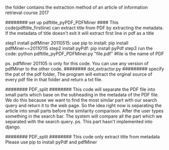the folder contains the extraction method of an article of information retrieval course 2017

######## set up pdftitle_pyPDF_PDFMiner  ####
This code(pdftitle_firstline) can extract title from PDF by extracting the metadata. If the metadata of title doesn't exit it will extract first line in pdf as a title

step1 install pdfMiner 20110515:
  use pip to install: pip install pdfMiner==20110115
step2 install pyPdf:
  pip install pyPdf
step3 run the code:
  python pdftitle_pyPDF_PDFMiner.py "file.pdf"  #file is the name of PDF

ps. pdfMiner 201105 is only for this code. You can use any version of pdfMiner to the other code.
######## dot_extractor.py #########
specify the pat of the pdf folder, The program will extract the orginal source of every pdf file in that folder and return a txt file.

######## PDF_split ########
This code will separate the PDF file into small parts which base on the subheading in the metadata of the PDF file. We do this because we want to find the most similar part with our search query and return it to the web page. So the idea right now is separating the article into small parts before the similarity comparison. After the user types something in the search bar. The system will compare all the part which we separated with the search query.
ps. This part hasn't implemented into django.

######## PDF_split ########
This code only extract title from metadata
Please use pip to install pyPdf and pdfMiner
